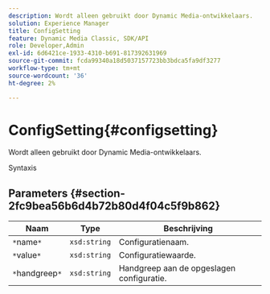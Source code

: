 ```yaml
---
description: Wordt alleen gebruikt door Dynamic Media-ontwikkelaars.
solution: Experience Manager
title: ConfigSetting
feature: Dynamic Media Classic, SDK/API
role: Developer,Admin
exl-id: 6d6421ce-1933-4310-b691-817392631969
source-git-commit: fcda99340a18d5037157723bb3bdca5fa9df3277
workflow-type: tm+mt
source-wordcount: '36'
ht-degree: 2%

---
```


# ConfigSetting{#configsetting}

Wordt alleen gebruikt door Dynamic Media-ontwikkelaars.

Syntaxis

## Parameters {#section-2fc9bea56b6d4b72b80d4f04c5f9b862}

| Naam | Type | Beschrijving |
|---|---|---|
| `*`name`*` | `xsd:string` | Configuratienaam. |
| `*`value`*` | `xsd:string` | Configuratiewaarde. |
| `*`handgreep`*` | `xsd:string` | Handgreep aan de opgeslagen configuratie. |
